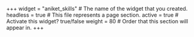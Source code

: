 +++
widget = "aniket_skills"  # The name of the widget that you created.
headless = true  # This file represents a page section.
active = true  # Activate this widget? true/false
weight = 80  # Order that this section will appear in.
+++


